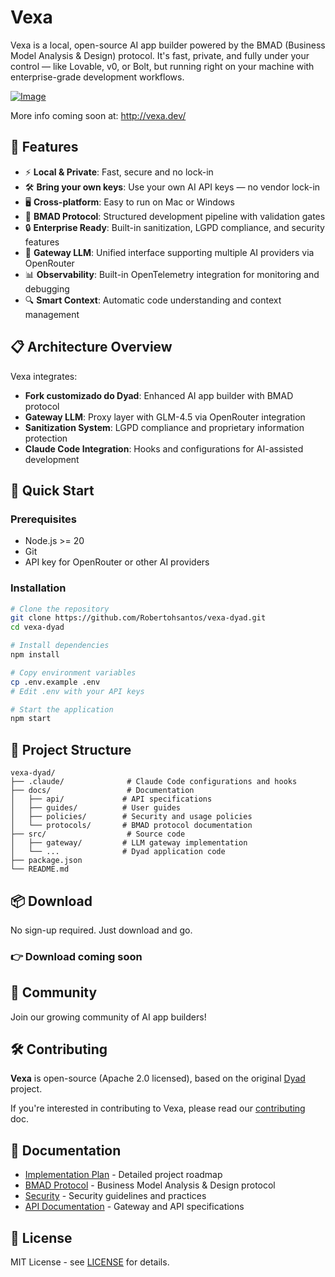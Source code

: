# Vexa

Vexa is a local, open-source AI app builder powered by the BMAD (Business Model Analysis & Design) protocol. It's fast, private, and fully under your control — like Lovable, v0, or Bolt, but running right on your machine with enterprise-grade development workflows.

[![Image](https://github.com/user-attachments/assets/f6c83dfc-6ffd-4d32-93dd-4b9c46d17790)](http://vexa.dev/)

More info coming soon at: http://vexa.dev/

## 🚀 Features

- ⚡️ **Local & Private**: Fast, secure and no lock-in
- 🛠 **Bring your own keys**: Use your own AI API keys — no vendor lock-in
- 🖥️ **Cross-platform**: Easy to run on Mac or Windows
- 🎯 **BMAD Protocol**: Structured development pipeline with validation gates
- 🔒 **Enterprise Ready**: Built-in sanitization, LGPD compliance, and security features
- 🧩 **Gateway LLM**: Unified interface supporting multiple AI providers via OpenRouter
- 📊 **Observability**: Built-in OpenTelemetry integration for monitoring and debugging
- 🔍 **Smart Context**: Automatic code understanding and context management

## 📋 Architecture Overview

Vexa integrates:
- **Fork customizado do Dyad**: Enhanced AI app builder with BMAD protocol
- **Gateway LLM**: Proxy layer with GLM-4.5 via OpenRouter integration
- **Sanitization System**: LGPD compliance and proprietary information protection
- **Claude Code Integration**: Hooks and configurations for AI-assisted development

## 🚀 Quick Start

### Prerequisites
- Node.js >= 20
- Git
- API key for OpenRouter or other AI providers

### Installation

```bash
# Clone the repository
git clone https://github.com/Robertohsantos/vexa-dyad.git
cd vexa-dyad

# Install dependencies
npm install

# Copy environment variables
cp .env.example .env
# Edit .env with your API keys

# Start the application
npm start
```

## 📁 Project Structure

```
vexa-dyad/
├── .claude/              # Claude Code configurations and hooks
├── docs/                 # Documentation
│   ├── api/             # API specifications
│   ├── guides/          # User guides
│   ├── policies/        # Security and usage policies
│   └── protocols/       # BMAD protocol documentation
├── src/                  # Source code
│   ├── gateway/         # LLM gateway implementation
│   └── ...              # Dyad application code
├── package.json
└── README.md
```

## 📦 Download

No sign-up required. Just download and go.

### 👉 Download coming soon

## 🤝 Community

Join our growing community of AI app builders!

## 🛠️ Contributing

**Vexa** is open-source (Apache 2.0 licensed), based on the original [Dyad](https://github.com/dyad-sh/dyad) project.

If you're interested in contributing to Vexa, please read our [contributing](./docs/CONTRIBUTING.md) doc.

## 📖 Documentation

- [Implementation Plan](./IMPLEMENTATION.md) - Detailed project roadmap
- [BMAD Protocol](./docs/protocols/bmad.md) - Business Model Analysis & Design protocol
- [Security](./docs/SECURITY.md) - Security guidelines and practices
- [API Documentation](./docs/api/) - Gateway and API specifications

## 📄 License

MIT License - see [LICENSE](./LICENSE) for details.
